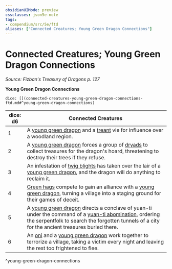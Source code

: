 ```yaml
---
obsidianUIMode: preview
cssclasses: json5e-note
tags:
- compendium/src/5e/ftd
aliases: ["Connected Creatures; Young Green Dragon Connections"]
---
```

# Connected Creatures; Young Green Dragon Connections
*Source: Fizban's Treasury of Dragons p. 127* 

**Young Green Dragon Connections**

`dice: [](connected-creatures-young-green-dragon-connections-ftd.md#^young-green-dragon-connections)`

| dice: d6 | Connected Creatures |
|----------|---------------------|
| 1 | A [young green dragon](2-Mechanics/CLI/bestiary/dragon/young-green-dragon.md) and a [treant](2-Mechanics/CLI/bestiary/plant/treant.md) vie for influence over a woodland region. |
| 2 | A [young green dragon](2-Mechanics/CLI/bestiary/dragon/young-green-dragon.md) forces a group of [dryads](2-Mechanics/CLI/bestiary/fey/dryad.md) to collect treasures for the dragon's hoard, threatening to destroy their trees if they refuse. |
| 3 | An infestation of [twig blights](2-Mechanics/CLI/bestiary/plant/twig-blight.md) has taken over the lair of a [young green dragon](2-Mechanics/CLI/bestiary/dragon/young-green-dragon.md), and the dragon will do anything to reclaim it. |
| 4 | [Green hags](2-Mechanics/CLI/bestiary/fey/green-hag.md) compete to gain an alliance with a [young green dragon](2-Mechanics/CLI/bestiary/dragon/young-green-dragon.md), turning a village into a staging ground for their games of deceit. |
| 5 | A [young green dragon](2-Mechanics/CLI/bestiary/dragon/young-green-dragon.md) directs a conclave of yuan-ti under the command of a [yuan-ti abomination](2-Mechanics/CLI/bestiary/monstrosity/yuan-ti-abomination.md), ordering the serpentfolk to search the forgotten tunnels of a city for the ancient treasures buried there. |
| 6 | An [oni](2-Mechanics/CLI/bestiary/giant/oni.md) and a [young green dragon](2-Mechanics/CLI/bestiary/dragon/young-green-dragon.md) work together to terrorize a village, taking a victim every night and leaving the rest too frightened to flee. |
^young-green-dragon-connections